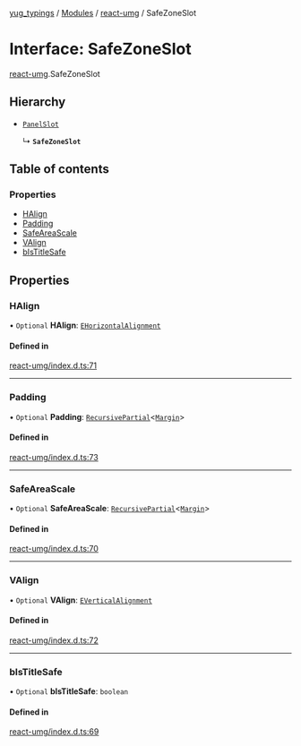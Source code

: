 [yug_typings](../README.md) / [Modules](../modules.md) / [react-umg](../modules/react_umg.md) / SafeZoneSlot

# Interface: SafeZoneSlot

[react-umg](../modules/react_umg.md).SafeZoneSlot

## Hierarchy

- [`PanelSlot`](react_umg.PanelSlot.md)

  ↳ **`SafeZoneSlot`**

## Table of contents

### Properties

- [HAlign](react_umg.SafeZoneSlot.md#halign)
- [Padding](react_umg.SafeZoneSlot.md#padding)
- [SafeAreaScale](react_umg.SafeZoneSlot.md#safeareascale)
- [VAlign](react_umg.SafeZoneSlot.md#valign)
- [bIsTitleSafe](react_umg.SafeZoneSlot.md#bistitlesafe)

## Properties

### HAlign

• `Optional` **HAlign**: [`EHorizontalAlignment`](../enums/ue_ue.EHorizontalAlignment.md)

#### Defined in

[react-umg/index.d.ts:71](https://github.com/YugMetaverse/yug_typings/blob/b7d9b19/react-umg/index.d.ts#L71)

___

### Padding

• `Optional` **Padding**: [`RecursivePartial`](../modules/react_umg.md#recursivepartial)<[`Margin`](../classes/ue_ue.Margin.md)\>

#### Defined in

[react-umg/index.d.ts:73](https://github.com/YugMetaverse/yug_typings/blob/b7d9b19/react-umg/index.d.ts#L73)

___

### SafeAreaScale

• `Optional` **SafeAreaScale**: [`RecursivePartial`](../modules/react_umg.md#recursivepartial)<[`Margin`](../classes/ue_ue.Margin.md)\>

#### Defined in

[react-umg/index.d.ts:70](https://github.com/YugMetaverse/yug_typings/blob/b7d9b19/react-umg/index.d.ts#L70)

___

### VAlign

• `Optional` **VAlign**: [`EVerticalAlignment`](../enums/ue_ue.EVerticalAlignment.md)

#### Defined in

[react-umg/index.d.ts:72](https://github.com/YugMetaverse/yug_typings/blob/b7d9b19/react-umg/index.d.ts#L72)

___

### bIsTitleSafe

• `Optional` **bIsTitleSafe**: `boolean`

#### Defined in

[react-umg/index.d.ts:69](https://github.com/YugMetaverse/yug_typings/blob/b7d9b19/react-umg/index.d.ts#L69)

